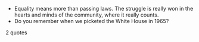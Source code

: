  - Equality means more than passing laws. The struggle is really won in the hearts and minds of the community, where it really counts.
 - Do you remember when we picketed the White House in 1965?

2 quotes